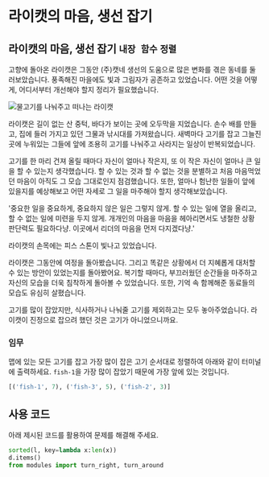 # 라이캣의 마음, 생선 잡기

## 라이캣의 마음, 생선 잡기 `내장 함수` `정렬`

고향에 돌아온 라이캣은 그동안 (주)캣네 생선의 도움으로 많은 변화를 겪은 동네를 둘러보았습니다. 풍족해진 마을에도 빛과 그림자가 공존하고 있었습니다. 어떤 것을 어떻게, 어디서부터 개선해야 할지 정리가 필요했습니다.

![물고기를 나눠주고 떠나는 라이캣](./17.jpg)

라이캣은 길이 없는 산 중턱, 바다가 보이는 곳에 오두막을 지었습니다. 손수 배를 만들고, 집에 들러 가지고 있던 그물과 낚시대를 가져왔습니다. 새벽마다 고기를 잡고 그늘진 곳에 누워있는 그들에 앞에 조용히 고기를 나눠주고 사라지는 일상이 반복되었습니다.

고기를 한 마리 건져 올릴 때마다 자신이 얼마나 작은지, 또 이 작은 자신이 얼마나 큰 일을 할 수 있는지 생각했습니다. 할 수 있는 것과 할 수 없는 것을 분별하고 처음 마음먹었던 마음이 아직도 그 모습 그대로인지 점검했습니다. 또한, 얼마나 험난한 일들이 앞에 있을지를 예상해보고 어떤 자세로 그 일을 마주해야 할지 생각해보았습니다.

'중요한 일을 중요하게, 중요하지 않은 일은 그렇지 않게. 할 수 있는 일에 열을 올리고, 할 수 없는 일에 미련을 두지 않게. 개개인의 마음을 마음을 헤아리면서도 냉철한 상황 판단력도 필요하다냥. 이곳에서 리더의 마음을 먼저 다지겠다냥.'

라이캣의 손목에는 피스 스톤이 빛나고 있었습니다.

라이캣은 그동안에 여정을 돌아봤습니다. 그리고 똑같은 상황에서 더 지혜롭게 대처할 수 있는 방안이 있었는지를 돌아봤어요. 복기할 때마다, 부끄러웠던 순간들을 마주하고 자신의 모습을 더욱 침착하게 돌아볼 수 있었습니다. 또한, 기억 속 함께해준 동료들의 모습도 유심히 살폈습니다.

고기를 많이 잡았지만, 식사하거나 나눠줄 고기를 제외하고는 모두 놓아주었습니다. 라이캣이 진정으로 잡으려 했던 것은 고기가 아니었으니까요.

### 임무
맵에 있는 모든 고기를 잡고 가장 많이 잡은 고기 순서대로 정렬하여 아래와 같이 터미널에 출력하세요. `fish-1`을 가장 많이 잡았기 때문에 가장 앞에 있는 것입니다.

```python
[('fish-1', 7), ('fish-3', 5), ('fish-2', 3)]
```

## 사용 코드
아래 제시된 코드를 활용하여 문제를 해결해 주세요.
```python
sorted(l, key=lambda x:len(x))
d.items()
from modules import turn_right, turn_around
```
